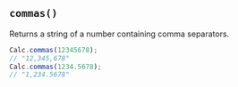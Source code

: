 ## `commas()`

Returns a string of a number containing comma separators.

```javascript
Calc.commas(12345678);
// "12,345,678"
Calc.commas(1234.5678);
// "1,234.5678"
```

